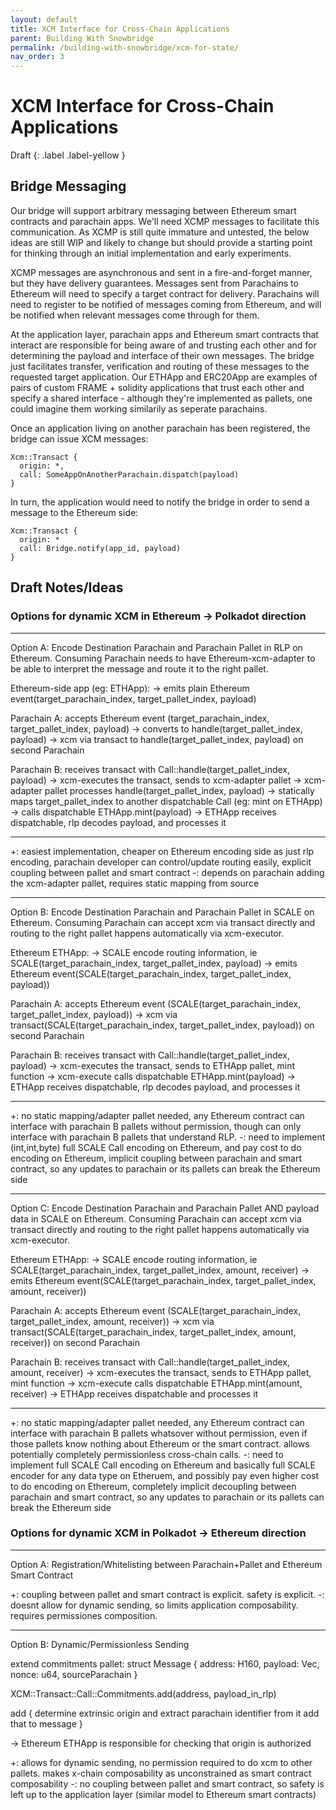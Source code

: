 ```yaml
---
layout: default
title: XCM Interface for Cross-Chain Applications
parent: Building With Snowbridge
permalink: /building-with-snowbridge/xcm-for-state/
nav_order: 3
---
```


# XCM Interface for Cross-Chain Applications

Draft
{: .label .label-yellow }

## Bridge Messaging

Our bridge will support arbitrary messaging between Ethereum smart contracts and parachain apps. We'll need XCMP messages to facilitate this communication. As XCMP is still quite immature and untested, the below ideas are still WIP and likely to change but should provide a starting point for thinking through an initial implementation and early experiments.

XCMP messages are asynchronous and sent in a fire-and-forget manner, but they have delivery guarantees. Messages sent from Parachains to Ethereum will need to specify a target contract for delivery. Parachains will need to register to be notified of messages coming from Ethereum, and will be notified when relevant messages come through for them.

At the application layer, parachain apps and Ethereum smart contracts that interact are responsible for being aware of and trusting each other and for determining the payload and interface of their own messages. The bridge just facilitates transfer, verification and routing of these messages to the requested target application. Our ETHApp and ERC20App are examples of pairs of custom FRAME + solidity applications that trust each other and specify a shared interface - although they're implemented as pallets, one could imagine them working similarily as seperate parachains.

Once an application living on another parachain has been registered, the bridge can issue XCM messages:

```text
Xcm::Transact {
  origin: *,
  call: SomeAppOnAnotherParachain.dispatch(payload)
}
```

In turn, the application would need to notify the bridge in order to send a message to the Ethereum side:

```text
Xcm::Transact {
  origin: *
  call: Bridge.notify(app_id, payload)
}
```

## Draft Notes/Ideas

### Options for dynamic XCM in Ethereum -> Polkadot direction

---

Option A: Encode Destination Parachain and Parachain Pallet in RLP on Ethereum. Consuming Parachain needs to have Ethereum-xcm-adapter to be able to interpret the message and route it to the right pallet.

Ethereum-side app (eg: ETHApp):
-> emits plain Ethereum event(target_parachain_index, target_pallet_index, payload)

Parachain A:
accepts Ethereum event (target_parachain_index, target_pallet_index, payload)
-> converts to handle(target_pallet_index, payload)
-> xcm via transact to handle(target_pallet_index, payload) on second Parachain

Parachain B:
receives transact with Call::handle(target_pallet_index, payload)
-> xcm-executes the transact, sends to xcm-adapter pallet
-> xcm-adapter pallet processes handle(target_pallet_index, payload)
-> statically maps target_pallet_index to another dispatchable Call (eg: mint on ETHApp)
-> calls dispatchable ETHApp.mint(payload)
-> ETHApp receives dispatchable, rlp decodes payload, and processes it

---

+: easiest implementation, cheaper on Ethereum encoding side as just rlp encoding, parachain developer can control/update routing easily, explicit coupling between pallet and smart contract
-: depends on parachain adding the xcm-adapter pallet, requires static mapping from source

---

Option B: Encode Destination Parachain and Parachain Pallet in SCALE on Ethereum. Consuming Parachain can accept xcm via transact directly and routing to the right pallet happens automatically via xcm-executor.

Ethereum ETHApp:
-> SCALE encode routing information, ie SCALE(target_parachain_index, target_pallet_index, payload)
-> emits Ethereum event(SCALE(target_parachain_index, target_pallet_index, payload))

Parachain A:
accepts Ethereum event (SCALE(target_parachain_index, target_pallet_index, payload))
-> xcm via transact(SCALE(target_parachain_index, target_pallet_index, payload)) on second Parachain

Parachain B:
receives transact with Call::handle(target_pallet_index, payload)
-> xcm-executes the transact, sends to ETHApp pallet, mint function
-> xcm-execute calls dispatchable ETHApp.mint(payload)
-> ETHApp receives dispatchable, rlp decodes payload, and processes it

---

+: no static mapping/adapter pallet needed, any Ethereum contract can interface with parachain B pallets without permission, though can only interface with parachain B pallets that understand RLP.
-: need to implement (int,int,byte) full SCALE Call encoding on Ethereum, and pay cost to do encoding on Ethereum, implicit coupling between parachain and smart contract, so any updates to parachain or its pallets can break the Ethereum side

---

Option C: Encode Destination Parachain and Parachain Pallet AND payload data in SCALE on Ethereum. Consuming Parachain can accept xcm via transact directly and routing to the right pallet happens automatically via xcm-executor.

Ethereum ETHApp:
-> SCALE encode routing information, ie SCALE(target_parachain_index, target_pallet_index, amount, receiver)
-> emits Ethereum event(SCALE(target_parachain_index, target_pallet_index, amount, receiver))

Parachain A:
accepts Ethereum event (SCALE(target_parachain_index, target_pallet_index, amount, receiver))
-> xcm via transact(SCALE(target_parachain_index, target_pallet_index, amount, receiver)) on second Parachain

Parachain B:
receives transact with Call::handle(target_pallet_index, amount, receiver)
-> xcm-executes the transact, sends to ETHApp pallet, mint function
-> xcm-execute calls dispatchable ETHApp.mint(amount, receiver)
-> ETHApp receives dispatchable and processes it

---

+: no static mapping/adapter pallet needed, any Ethereum contract can interface with parachain B pallets whatsover without permission, even if those pallets know nothing about Ethereum or the smart contract. allows potentially completely permissionless cross-chain calls.
-: need to implement full SCALE Call encoding on Ethereum and basically full SCALE encoder for any data type on Etheruem, and possibly pay even higher cost to do encoding on Ethereum, completely implicit decoupling between parachain and smart contract, so any updates to parachain or its pallets can break the Ethereum side

### Options for dynamic XCM in Polkadot -> Ethereum direction

---

Option A: Registration/Whitelisting between Parachain+Pallet and Ethereum Smart Contract

+: coupling between pallet and smart contract is explicit. safety is explicit.
-: doesnt allow for dynamic sending, so limits application composability. requires permissiones composition.

---

Option B: Dynamic/Permissionless Sending

extend commitments pallet:
struct Message {
address: H160,
payload: Vec<u8>,
nonce: u64,
sourceParachain
}

XCM::Transact::Call::Commitments.add(address, payload_in_rlp)

add {
determine extrinsic origin and extract parachain identifier from it
add that to message
}

-> Ethereum
ETHApp is responsible for checking that origin is authorized

+: allows for dynamic sending, no permission required to do xcm to other pallets. makes x-chain composability as unconstrained as smart contract composability
-: no coupling between pallet and smart contract, so safety is left up to the application layer (similar model to Ethereum smart contracts)
